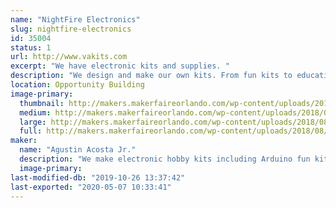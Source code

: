 ```yaml
---
name: "NightFire Electronics"
slug: nightfire-electronics
id: 35004
status: 1
url: http://www.vakits.com
excerpt: "We have electronic kits and supplies. "
description: "We design and make our own kits. From fun kits to educational kits to industrial kits. We are a family business located in Ocala, FL."
location: Opportunity Building
image-primary:
  thumbnail: http://makers.makerfaireorlando.com/wp-content/uploads/2018/08/IMG_E5725-150x150.jpg
  medium: http://makers.makerfaireorlando.com/wp-content/uploads/2018/08/IMG_E5725-300x161.jpg
  large: http://makers.makerfaireorlando.com/wp-content/uploads/2018/08/IMG_E5725-1024x548.jpg
  full: http://makers.makerfaireorlando.com/wp-content/uploads/2018/08/IMG_E5725.jpg
maker:
  name: "Agustin Acosta Jr."
  description: "We make electronic hobby kits including Arduino fun kits."
  image-primary: 
last-modified-db: "2019-10-26 13:37:42"
last-exported: "2020-05-07 10:33:41"
---
```

